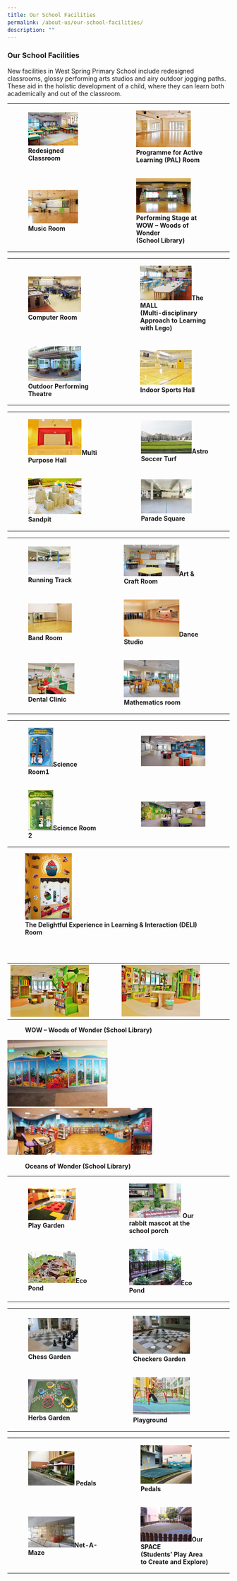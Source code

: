 ```yaml
---
title: Our School Facilities
permalink: /about-us/our-school-facilities/
description: ""
---
```

### Our School Facilities

New facilities in West Spring Primary School include redesigned classrooms, glossy performing arts studios and airy outdoor jogging paths. These aid in the holistic development of a child, where they can learn both academically and out of the classroom.

|  |  |
|---|---|
| <figure><b><img src="/images/sf1.png" style="width:75%"> Redesigned Classroom</b></figure> | <figure><b><img src="/images/sf2.png" style="width:75%"> Programme for Active Learning (PAL) Room</b></figure> |
| <figure><b><img src="/images/sf3.png" style="width:75%">Music Room</b></figure> | <figure><b><img src="/images/sf4.png" style="width:75%">Performing Stage at WOW – Woods of Wonder<Br>(School Library)</b></figure> |

|  |  |
|---|---|
| <figure><b><img src="/images/sf5.png" style="width:75%">Computer Room</b></figure> | <figure><b><img src="/images/sf6.png" style="width:75%">The MALL<br>(Multi-disciplinary Approach to Learning with Lego)</b></figure> |
| <figure><b><img src="/images/sf7.png" style="width:75%">Outdoor Performing Theatre</b></figure> | <figure><b><img src="/images/sf8.png" style="width:75%"> Indoor Sports Hall</b></figure> |

|  |  |
|---|---|
| <figure><b><img src="/images/sf9.png" style="width:75%">Multi Purpose Hall</b></figure> | <figure><b><img src="/images/sf10.png" style="width:75%">Astro Soccer Turf</b></figure> |
| <figure><b><img src="/images/sf11.png" style="width:75%">Sandpit</b></figure> | <figure><b><img src="/images/sf12.png" style="width:75%">Parade Square</b></figure> |

|  |  |
|---|---|
| <figure><b><img src="/images/sf13.png" style="width:78%">Running Track</b></figure> | <figure><b><img src="/images/sf14.png" style="width:65%">Art & Craft Room</b></figure> |
| <figure><b><img src="/images/sf15.png" style="width:80%">Band Room</b></figure> | <figure><b><img src="/images/sf16.png" style="width:65%">Dance Studio</b></figure> |
| <figure><b><img src="/images/sf17.png" style="width:85%">Dental Clinic</b></figure> | <figure><b><img src="/images/sf18.png" style="width:65%">Mathematics room</b></figure> |

|  |  |
|---|---|
| <figure><b><img src="/images/sf19.png" style="width:35%">Science Room1</b></figure> | <figure><img src="/images/sf20.png" style="width:95%"> </figure> |
| <figure><b><img src="/images/sf21.png" style="width:35%">Science Room 2</b></figure> | <figure><img src="/images/sf22.png" style="width:95%"></figure> |

<figure><b><img src="/images/sf23.png" style="width:25%"><figcaption> The Delightful Experience in Learning & Interaction (DELI) Room</b></figcaption></figure> <br><br>

|  |  |
|---|---|
|<img src="/images/sf24.png" style="width:75%"> | <img src="/images/sf25.png" style="width:75%"> |

<figure><b>WOW – Woods of Wonder (School Library)</b></figure>

<img src="/images/sf26.png" style="width:45%">

<img src="/images/sf27.png" style="width:65%">

<figure><b>Oceans of Wonder (School Library)</b></figure>

|  |  |
|---|---|
| <figure><b><img src="/images/sf28.png" style="width:80%"> Play Garden</b></figure> | <figure><b><img src="/images/sf29.png" style="width:65%"> Our rabbit mascot at the school porch</b></figure> |
| <figure><b><img src="/images/sf30.png" style="width:80%">Eco Pond</b></figure> | <figure><b><img src="/images/sf31.png" style="width:65%">Eco Pond</b></figure> |

|  |  |
|---|---|
| <figure><b><img src="/images/sf32.png" style="width:79%"> Chess Garden</b></figure> | <figure><b><img src="/images/sf33.png" style="width:75%"> Checkers Garden</b></figure> |
| <figure><b><img src="/images/sf34.png" style="width:78%">Herbs Garden</b></figure> | <figure><b><img src="/images/sf35.png" style="width:75%">Playground</b></figure> |

|  |  |
|---|---|
| <figure><b><img src="/images/sf36.png" style="width:65%"> Pedals</b></figure> | <figure><b><img src="/images/sf37.png" style="width:75%"> Pedals</b></figure> |
| <figure><b><img src="/images/sf38.png" style="width:65%">Net-A-Maze</b></figure> | <figure><b><img src="/images/sf39.png" style="width:75%">Our SPACE<br>(Students’ Play Area to Create and Explore)</b></figure> |